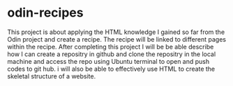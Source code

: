 # odin-recipes
This project is about applying the HTML knowledge I gained so far from the Odin project and create a recipe. The recipe will be linked to different pages within the recipe. After completing this project I will be be able describe how I can create a repositry in github and clone the repositry in the local machine and access the repo using Ubuntu terminal to open and push codes to git hub. i will also be able to effectively use HTML to create the skeletal structure of a website.